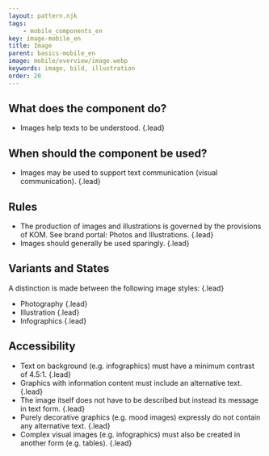 ```yaml
---
layout: pattern.njk
tags: 
    - mobile_components_en
key: image-mobile_en
title: Image
parent: basics-mobile_en
image: mobile/overview/image.webp
keywords: image, bild, illustration
order: 20
---
```


## What does the component do?
*   Images help texts to be understood. {.lead}

## When should the component be used?
*   Images may be used to support text communication (visual communication). {.lead}

## Rules
*   The production of images and illustrations is governed by the provisions of KOM. See brand portal: <sbb-link variant="inline" type="button" href="https://company.sbb.ch/de/ueber-die-sbb/profil/sbb-markenportal/kommunikation/foto.html">Photos</sbb-link> and <sbb-link variant="inline" type="button" href="https://company.sbb.ch/de/ueber-die-sbb/profil/sbb-markenportal/kommunikation/illustrationen.html">Illustrations</sbb-link>. {.lead}
*   Images should generally be used sparingly. {.lead}

## Variants and States
A distinction is made between the following image styles: {.lead}
*   Photography {.lead}
*   Illustration {.lead}
*   Infographics {.lead}

## Accessibility
*   Text on background (e.g. infographics) must have a minimum contrast of 4.5:1. {.lead}
*   Graphics with information content must include an alternative text. {.lead}
*   The image itself does not have to be described but instead its message in text form. {.lead}
*   Purely decorative graphics (e.g. mood images) expressly do not contain any alternative text. {.lead}
*   Complex visual images (e.g. infographics) must also be created in another form (e.g. tables). {.lead}